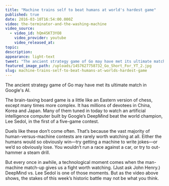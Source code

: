 ```yaml
---
title: "Machine trains self to beat humans at world's hardest game"
published: true
date: 2016-03-10T16:54:00.000Z
video: the-terminator-and-the-washing-machine
video_source:
  - video_id: hQm4SKT3YO8
    video_provider: youtube
    video_released_at:
topic:
description:
appearance: light-text
tweet: "The ancient strategy game of Go may have met its ultimate match in Google's new AI."
featured_image_path: /uploads/1457627758732_Go_Short_For_YT_2.jpg
slug: machine-trains-self-to-beat-humans-at-worlds-hardest-game
---
```


The ancient strategy game of Go may have met its ultimate match in Google's AI.

The brain-taxing board game is a little like an Eastern version of chess, except many times more complex. It has millions of devotees in China, Korea and Japan. Many of them tuned in today to watch an artificial intelligence computer built by Google’s DeepMind beat the world champion, Lee Sedol, in the first of a five-game contest.

Duels like these don’t come often. That’s because the vast majority of human-versus-machine contests are rarely worth watching at all. Either the humans would so obviously win—try getting a machine to write jokes—or we’d so obviously lose. You wouldn’t run a race against a car, or try to out-hammer a steam drill.

But every once in awhile, a technological moment comes when the man-machine match-up gives us a fight worth watching. (Just ask John Henry.) DeepMind vs. Lee Sedol is one of those moments. But as the video above shows, the stakes of this week’s historic battle may not be what you think.

